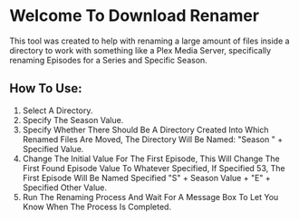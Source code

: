 # Welcome To Download Renamer

This tool was created to help with renaming a large amount of files inside a directory to work with something like a Plex Media Server, specifically renaming Episodes for a Series and Specific Season.

## How To Use:
1. Select A Directory.
2. Specify The Season Value.
3. Specify Whether There Should Be A Directory Created Into Which Renamed Files Are Moved, The Directory Will Be Named: "Season " + Specified Value.
4. Change The Initial Value For The First Episode, This Will Change The First Found Episode Value To Whatever Specified, If Specified 53, The First Episode Will Be Named Specified "S" + Season Value + "E" + Specified Other Value.
5. Run The Renaming Process And Wait For A Message Box To Let You Know When The Process Is Completed.
